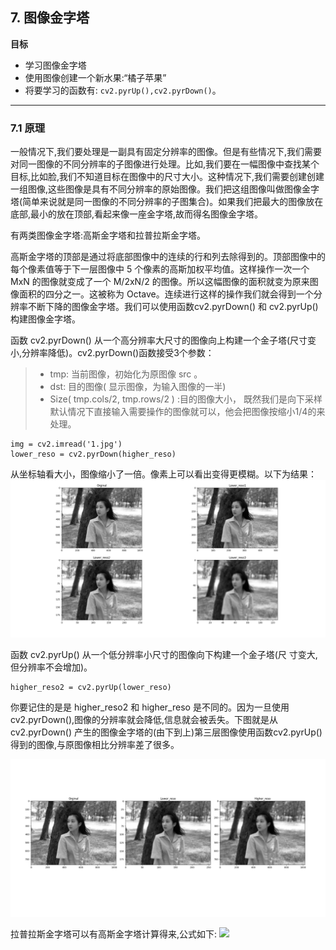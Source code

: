 ##  7. 图像金字塔

**目标**
* 学习图像金字塔
* 使用图像创建一个新水果:“橘子苹果”
* 将要学习的函数有:  `cv2.pyrUp(),cv2.pyrDown()`。
---

### 7.1 原理
一般情况下,我们要处理是一副具有固定分辨率的图像。但是有些情况下,我们需要对同一图像的不同分辨率的子图像进行处理。比如,我们要在一幅图像中查找某个目标,比如脸,我们不知道目标在图像中的尺寸大小。这种情况下,我们需要创建创建一组图像,这些图像是具有不同分辨率的原始图像。我们把这组图像叫做图像金字塔(简单来说就是同一图像的不同分辨率的子图集合)。如果我们把最大的图像放在底部,最小的放在顶部,看起来像一座金字塔,故而得名图像金字塔。

有两类图像金字塔:高斯金字塔和拉普拉斯金字塔。

高斯金字塔的顶部是通过将底部图像中的连续的行和列去除得到的。顶部图像中的每个像素值等于下一层图像中 5 个像素的高斯加权平均值。这样操作一次一个 MxN 的图像就变成了一个 M/2xN/2 的图像。所以这幅图像的面积就变为原来图像面积的四分之一。这被称为 Octave。连续进行这样的操作我们就会得到一个分辨率不断下降的图像金字塔。我们可以使用函数cv2.pyrDown() 和 cv2.pyrUp() 构建图像金字塔。

函数 cv2.pyrDown() 从一个高分辨率大尺寸的图像向上构建一个金子塔(尺寸变小,分辨率降低)。cv2.pyrDown()函数接受3个参数：

>* tmp: 当前图像，初始化为原图像 src 。
>* dst: 目的图像( 显示图像，为输入图像的一半)
>* Size( tmp.cols/2, tmp.rows/2 ) :目的图像大小， 既然我们是向下采样默认情况下直接输入需要操作的图像就可以，他会把图像按缩小1/4的来处理。

```
img = cv2.imread('1.jpg')
lower_reso = cv2.pyrDown(higher_reso)
```

从坐标轴看大小，图像缩小了一倍。像素上可以看出变得更模糊。以下为结果：
![](2.png)

函数 cv2.pyrUp() 从一个低分辨率小尺寸的图像向下构建一个金子塔(尺
寸变大,但分辨率不会增加)。

```
higher_reso2 = cv2.pyrUp(lower_reso)
```

你要记住的是是 higher_reso2 和 higher_reso 是不同的。因为一旦使用 cv2.pyrDown(),图像的分辨率就会降低,信息就会被丢失。下图就是从 cv2.pyrDown() 产生的图像金字塔的(由下到上)第三层图像使用函数cv2.pyrUp() 得到的图像,与原图像相比分辨率差了很多。

![](3.png)

拉普拉斯金字塔可以有高斯金字塔计算得来,公式如下:
![](https://cdn.mathpix.com/snip/images/1h0LGPkJYwcXjRa0TMjcbdomX56S5hiYf_zb5R7wB_A.original.fullsize.png)

